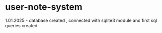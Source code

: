 # user-note-system

1.01.2025 - database created , connected with sqlite3 module and first sql queries created.